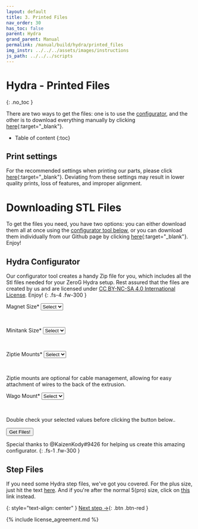 ```yaml
---
layout: default
title: 3. Printed Files
nav_order: 30
has_toc: false
parent: Hydra
grand_parent: Manual
permalink: /manual/build/hydra/printed_files
img_instr: ../../../assets/images/instructions
js_path: ../../../scripts
---
```

# Hydra - Printed Files
{: .no_toc }

There are two ways to get the files: one is to use the [configurator](#-hydra-configurator), and the other is to download everything manually by clicking [here](https://github.com/ZeroGDesign/docs/tree/gh-pages/docs/assets/stl/hydra){:target="_blank"}.

* Table of content
{:toc}

## Print settings

For the recommended settings when printing our parts, please click [here](/standard/print/settings){:target="_blank"}. Deviating from these settings may result in lower quality prints, loss of features, and improper alignment.

# Downloading STL Files

To get the files you need, you have two options: you can either download them all at once using the [configurator tool below](#-hydra-configurator), or you can download them individually from our Github page by clicking [here](https://github.com/ZeroGDesign/docs/tree/gh-pages/docs/assets/stl/hydra){:target="_blank"}. Enjoy!

<!-- Configurator Hydra -->

## Hydra Configurator

Our configurator tool creates a handy Zip file for you, which includes all the Stl files needed for your ZeroG Hydra setup. Rest assured that the files are created by us and are licensed under [CC BY-NC-SA 4.0 International License](http://creativecommons.org/licenses/by-nc-sa/4.0/). Enjoy!
{: .fs-4 .fw-300 }


<script src="{{page.js_path}}/file-saver.js" type="module"></script>
<script src="{{page.js_path}}/configurator_hydra.js"></script>
<script src="{{page.js_path}}/jszip.min.js" type="module"></script>
<div class="code-example" markdown="1">

<form action="post">

Magnet Size* 
<select class="list_dark" name="magnet" id="magnet">
    <option value="option0">Select</option>

</select><br>

Minitank Size* 
<select class="list_dark" name="carriage" id="carriage">
    <option value="option0">Select</option>

</select><br>

Ziptie Mounts* 
<select class="list_dark" name="ziptie" id="ziptie">
    <option value="option0">Select</option>

</select><br>
<p class="fs-2 fw-300">Ziptie mounts are optional for cable management, allowing for easy attachment of wires to the back of the extrusion.</p>

Wago Mount* 
<select class="list_dark" name="wago" id="wago">
    <option value="option0">Select</option>

</select><br>

<p class="fs-3 fw-300">Double check your selected values before clicking the button below..</p>


<button class="btn" onclick="zipAndDownload(getDocumentList('Hydra'), '../../../assets/stl/hydra/', 'Hydra');" type="submit"><i class="bi bi-cloud-arrow-down"></i> Get Files!</button>

<div class="status_text" id="progressStats"></div>

</form>

<script>
    window.addEventListener('load', function(event) {
        loadDataSet();
    });
</script>

</div>

<i class="bi bi-chat-square-text"></i> Special thanks to @KaizenKody#9426 for helping us create this amazing configurator.
{: .fs-1 .fw-300 }


<!-- End configurator EVA 2.4 -->

## Step Files

If you need some Hydra step files, we've got you covered. For the plus size, just hit the text [here](../../../assets/stl/hydra/Hydra_5Plus.stp ). And if you're after the normal 5(pro) size, click on [this](../../../assets/stl/hydra/Hydra_5pro.stp) link instead.


{: style="text-align: center" }
<span class="fs-8">
[Next step &rarr;](/manual/build/hydra/heated_bed_drawing){: .btn .btn-red }
</span>

{% include license_agreement.md %}